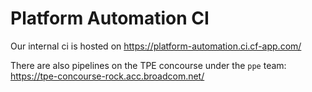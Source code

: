 # Platform Automation CI

Our internal ci is hosted on https://platform-automation.ci.cf-app.com/

There are also pipelines on the TPE concourse under the `ppe` team: https://tpe-concourse-rock.acc.broadcom.net/
